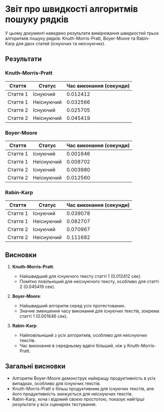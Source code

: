 # Звіт про швидкості алгоритмів пошуку рядків

У цьому документі наведено результати вимірювання швидкостей трьох алгоритмів пошуку рядків: Knuth-Morris-Pratt, Boyer-Moore та Rabin-Karp для двох статей (існуючих та неіснуючих).

## Результати

### Knuth-Morris-Pratt

| Стаття      | Статус     | Час виконання (секунди) |
|-------------|------------|--------------------------|
| Стаття 1    | Існуючий  | 0.012412                 |
| Стаття 1    | Неіснуючий| 0.032566                 |
| Стаття 2    | Існуючий  | 0.025705                 |
| Стаття 2    | Неіснуючий| 0.045419                 |

### Boyer-Moore

| Стаття      | Статус     | Час виконання (секунди) |
|-------------|------------|--------------------------|
| Стаття 1    | Існуючий  | 0.001646                 |
| Стаття 1    | Неіснуючий| 0.008702                 |
| Стаття 2    | Існуючий  | 0.003980                 |
| Стаття 2    | Неіснуючий| 0.012560                 |

### Rabin-Karp

| Стаття      | Статус     | Час виконання (секунди) |
|-------------|------------|--------------------------|
| Стаття 1    | Існуючий  | 0.039078                 |
| Стаття 1    | Неіснуючий| 0.082707                 |
| Стаття 2    | Існуючий  | 0.070967                 |
| Стаття 2    | Неіснуючий| 0.111682                 |

## Висновки

1. **Knuth-Morris-Pratt**:
   - Найшвидший для існуючого тексту статті 1 (0.012412 сек).
   - Помітно повільніший для неіснуючого тексту, особливо для статті 2 (0.045419 сек).

2. **Boyer-Moore**:
   - Найшвидший алгоритм серед усіх протестованих.
   - Значне зменшення часу виконання для існуючих текстів, зокрема статті 1 (0.001646 сек).

3. **Rabin-Karp**:
   - Найповільніший з усіх алгоритмів, особливо для неіснуючих текстів.
   - Час виконання в середньому вдвічі більший, ніж у Knuth-Morris-Pratt.

## Загальні висновки

- Алгоритм Boyer-Moore демонструє найкращу продуктивність в усіх випадках, особливо для існуючих текстів.
- Knuth-Morris-Pratt є більш продуктивним для існуючих текстів, але його продуктивність знижується для неіснуючих текстів.
- Rabin-Karp, хоча і відомий своєю простотою, показує найгірші результати у всіх сценаріях тестування.